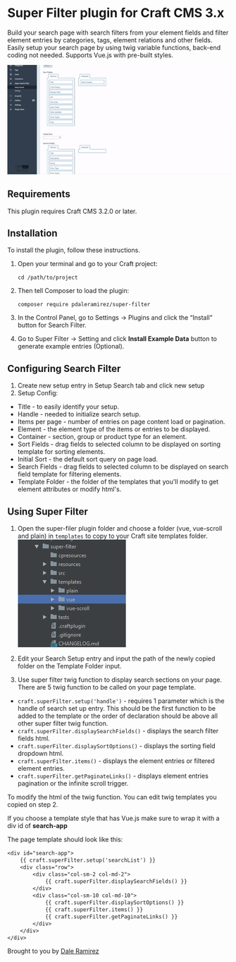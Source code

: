 # Super Filter plugin for Craft CMS 3.x  
  
Build your search page with search filters from your element fields and filter element entries by categories, tags, element relations and other fields. 
Easily setup your search page by using twig variable functions, back-end coding not needed.
Supports Vue.js with pre-built styles. 
  
![Screenshot](resources/img/super-filter-quick-demo.gif)  
  
## Requirements  
  
This plugin requires Craft CMS 3.2.0 or later.  
  
## Installation  
  
To install the plugin, follow these instructions.  
  
 1. Open your terminal and go to your Craft project:  
  
        cd /path/to/project  
  
 2. Then tell Composer to load the plugin:  
  
        composer require pdaleramirez/super-filter  
  
 3. In the Control Panel, go to Settings -> Plugins and click the “Install” button for Search Filter.  
 4. Go to Super Filter -> Setting and click **Install Example Data** button  to generate example entries (Optional).
  
## Configuring Search Filter  
1. Create new setup entry in Setup Search tab and click new setup
2. Setup Config:
- Title - to easily identify your setup.
- Handle - needed to initialize search setup.
- Items per page - number of entries on page content load or pagination.
- Element - the element type of the items or entries to be displayed.
- Container - section, group or product type for an element.
- Sort Fields - drag fields to selected column to be displayed on sorting template for sorting elements.
- Initial Sort - the default sort query on page load.
- Search Fields - drag fields to selected column to be displayed on search field template for filtering elements.
- Template Folder - the folder of the templates that you'll modify to get element attributes or modify html's.

  
## Using Super Filter  
  
1. Open the super-filer plugin folder and choose a folder (vue, vue-scroll and plain) in `templates` to copy to your 
Craft site templates folder.
  ![styles](resources/img/template-styles.jpg) 

2. Edit your Search Setup entry and input the path of the newly copied folder on the Template Folder input.
3. Use super filter twig function to display search sections on your page. There are 5 twig function to be called
on your page template.
- `craft.superFilter.setup('handle')` - requires 1 parameter which is the handle of search set up entry. This should be 
the first function to be added to the template or the order of declaration should be above all other super filter twig function.
- `craft.superFilter.displaySearchFields()` - displays the search filter fields html.
- `craft.superFilter.displaySortOptions()` - displays the sorting field dropdown html.
- `craft.superFilter.items()` - displays the element entries or filtered element entries.
- `craft.superFilter.getPaginateLinks()` - displays element entries pagination or the infinite scroll trigger.

To modify the html of the twig function. You can edit twig templates you copied on step 2. 

If you choose a template style that has Vue.js make sure to wrap it with a div id of **search-app**

The page template should look like this:
```
<div id="search-app">
    {{ craft.superFilter.setup('searchList') }}
    <div class="row">
        <div class="col-sm-2 col-md-2">
            {{ craft.superFilter.displaySearchFields() }}
        </div>
        <div class="col-sm-10 col-md-10">
            {{ craft.superFilter.displaySortOptions() }}
            {{ craft.superFilter.items() }}
            {{ craft.superFilter.getPaginateLinks() }}
        </div>
    </div>
</div>
```

Brought to you by [Dale Ramirez](https://github.com/pdaleramirez)
